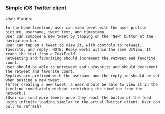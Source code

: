 ### Simple iOS Twitter client


User Stories:

    In the home timeline, user can view tweet with the user profile picture, username, tweet text, and timestamp.
    User can compose a new tweet by tapping on the 'New' button at the navigation bar.
    User can tap on a tweet to view it, with controls to retweet, favorite, and reply. NOTE: Reply works within the same UIView. It reads the text from a TextField.
    Retweeting and favoriting should increment the retweet and favorite count.
    User should be able to unretweet and unfavorite and should decrement the retweet and favorite count.
    Replies are prefixed with the username and the reply_id should be set when posting a new tweet.
    (After creating a new tweet, a user should be able to view it in the timeline immediately without refetching the timeline from the network.)
    (User can load more tweets once they reach the bottom of the feed using infinite loading similar to the actual Twitter client. User can pull to refresh)
